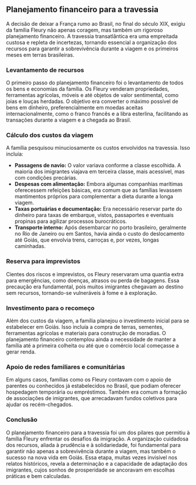 ## Planejamento financeiro para a travessia

A decisão de deixar a França rumo ao Brasil, no final do século XIX, exigiu da família Fleury não apenas coragem, mas também um rigoroso planejamento financeiro. A travessia transatlântica era uma empreitada custosa e repleta de incertezas, tornando essencial a organização dos recursos para garantir a sobrevivência durante a viagem e os primeiros meses em terras brasileiras.

### Levantamento de recursos

O primeiro passo do planejamento financeiro foi o levantamento de todos os bens e economias da família. Os Fleury venderam propriedades, ferramentas agrícolas, móveis e até objetos de valor sentimental, como joias e louças herdadas. O objetivo era converter o máximo possível de bens em dinheiro, preferencialmente em moedas aceitas internacionalmente, como o franco francês e a libra esterlina, facilitando as transações durante a viagem e a chegada ao Brasil.

### Cálculo dos custos da viagem

A família pesquisou minuciosamente os custos envolvidos na travessia. Isso incluía:

- **Passagens de navio:** O valor variava conforme a classe escolhida. A maioria dos imigrantes viajava em terceira classe, mais acessível, mas com condições precárias.
- **Despesas com alimentação:** Embora algumas companhias marítimas oferecessem refeições básicas, era comum que as famílias levassem mantimentos próprios para complementar a dieta durante a longa viagem.
- **Taxas portuárias e documentação:** Era necessário reservar parte do dinheiro para taxas de embarque, vistos, passaportes e eventuais propinas para agilizar processos burocráticos.
- **Transporte interno:** Após desembarcar no porto brasileiro, geralmente no Rio de Janeiro ou em Santos, havia ainda o custo do deslocamento até Goiás, que envolvia trens, carroças e, por vezes, longas caminhadas.

### Reserva para imprevistos

Cientes dos riscos e imprevistos, os Fleury reservaram uma quantia extra para emergências, como doenças, atrasos ou perda de bagagens. Essa precaução era fundamental, pois muitos imigrantes chegavam ao destino sem recursos, tornando-se vulneráveis à fome e à exploração.

### Investimento para o recomeço

Além dos custos da viagem, a família planejou o investimento inicial para se estabelecer em Goiás. Isso incluía a compra de terras, sementes, ferramentas agrícolas e materiais para construção de moradias. O planejamento financeiro contemplou ainda a necessidade de manter a família até a primeira colheita ou até que o comércio local começasse a gerar renda.

### Apoio de redes familiares e comunitárias

Em alguns casos, famílias como os Fleury contavam com o apoio de parentes ou conhecidos já estabelecidos no Brasil, que podiam oferecer hospedagem temporária ou empréstimos. Também era comum a formação de associações de imigrantes, que arrecadavam fundos coletivos para ajudar os recém-chegados.

### Conclusão

O planejamento financeiro para a travessia foi um dos pilares que permitiu à família Fleury enfrentar os desafios da imigração. A organização cuidadosa dos recursos, aliada à prudência e à solidariedade, foi fundamental para garantir não apenas a sobrevivência durante a viagem, mas também o sucesso na nova vida em Goiás. Essa etapa, muitas vezes invisível nos relatos históricos, revela a determinação e a capacidade de adaptação dos imigrantes, cujos sonhos de prosperidade se ancoravam em escolhas práticas e bem calculadas.